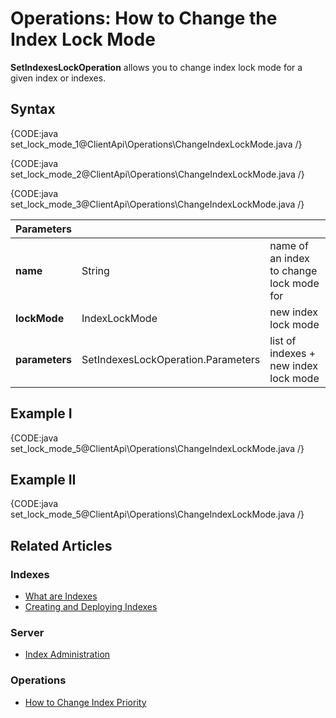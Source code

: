 # Operations: How to Change the Index Lock Mode

**SetIndexesLockOperation**  allows you to change index lock mode for a given index or indexes.

## Syntax

{CODE:java set_lock_mode_1@ClientApi\Operations\ChangeIndexLockMode.java /}

{CODE:java set_lock_mode_2@ClientApi\Operations\ChangeIndexLockMode.java /}

{CODE:java set_lock_mode_3@ClientApi\Operations\ChangeIndexLockMode.java /}

| Parameters | | |
| ------------- | ------------- | ----- |
| **name** | String | name of an index to change lock mode for |
| **lockMode** | IndexLockMode | new index lock mode |
| **parameters** | SetIndexesLockOperation.Parameters | list of indexes + new index lock mode |

## Example I

{CODE:java set_lock_mode_5@ClientApi\Operations\ChangeIndexLockMode.java /}

## Example II

{CODE:java set_lock_mode_5@ClientApi\Operations\ChangeIndexLockMode.java /}

## Related Articles

### Indexes

- [What are Indexes](../../../../indexes/what-are-indexes)
- [Creating and Deploying Indexes](../../../../indexes/creating-and-deploying)

### Server

- [Index Administration](../../../../server/administration/index-administration)

### Operations

- [How to Change Index Priority](../../../../client-api/operations/maintenance/indexes/set-index-priority)
